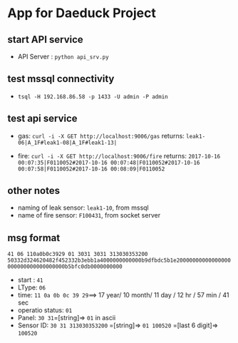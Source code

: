 # App for Daeduck Project

## start API service
  - API Server :  `python api_srv.py`

## test mssql connectivity
  - `tsql -H 192.168.86.58 -p 1433 -U admin -P admin`

## test api service
  - gas: `curl -i -X GET http://localhost:9006/gas`
  returns:
  `leak1-06|A_1F#leak1-08|A_1F#leak1-13|`

  - fire: `curl -i -X GET http://localhost:9006/fire`
  returns:
  `2017-10-16 00:07:35|F0110052#2017-10-16 00:07:48|F0110052#2017-10-16 00:07:58|F0110052#2017-10-16 00:08:09|F0110052`


## other notes
  - naming of leak sensor:  `leak1-10`, from mssql
  - name of fire sensor:  `F100431`, from socket server

## msg format

`41 06 110a0b0c3929 01 3031 3031 313030353200 50332d324620482f452332b3ebb1a4000000000000b9dfbdc5b1e20000000000000000000000000000000000b5bfc0db0000000000`
- start : `41`
- LType: `06`
- time:
`11 0a 0b 0c 39 29`==> 17 year/ 10 month/ 11 day / 12 hr / 57 min / 41 sec
- operatio status: `01`
- Panel: `30 31`=[string]=> `01` in ascii
- Sensor ID: `30 31 313030353200`  =[string]=> `01 100520` =[last 6 digit]=> `100520`
          